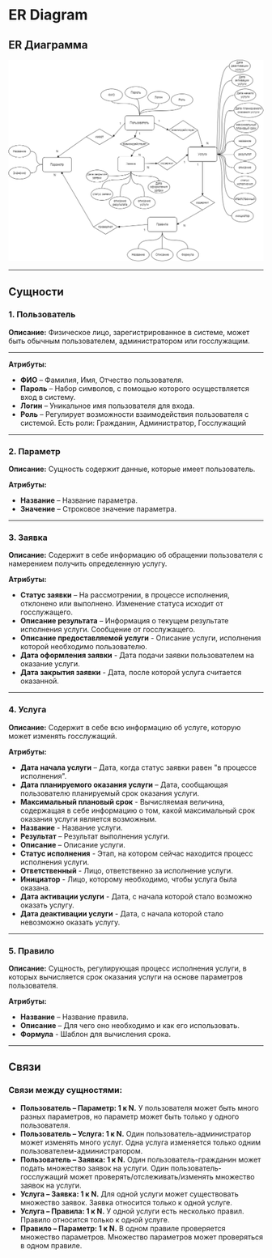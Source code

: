 # ER Diagram
## **ER Диаграмма**

![](https://github.com/IliaKataev/KataevZvedenuk/blob/53cfe2a7f913c0b68ae1e1aa60f6dbc5e5ffacd7/erd%20diargam/erd.png)

---

## **Сущности**

### **1. Пользователь**

**Описание:** Физическое лицо, зарегистрированное в системе, может быть обычным пользователем, администратором или госслужащим.

---

**Атрибуты:**

- **ФИО** – Фамилия, Имя, Отчество пользователя.
- **Пароль** – Набор символов, с помощью которого осуществляется вход в систему.
- **Логин** – Уникальное имя пользователя для входа.
- **Роль** – Регулирует возможности взаимодействия пользователя с системой. Есть роли: Гражданин, Администратор, Госслужащий

---

### **2. Параметр**

**Описание:** Сущность содержит данные, которые имеет пользователь.

**Атрибуты:**

- **Название** – Название параметра.
- **Значение** – Строковое значение параметра.

---

### **3. Заявка**

**Описание:** Содержит в себе информацию об обращении пользователя с намерением получить определенную услугу. 

**Атрибуты:**

- **Статус заявки** – На рассмотрении, в процессе исполнения, отклонено или выполнено. Изменение статуса исходит от госслужащего.
- **Описание результата** – Информация о текущем результате исполнения услуги. Сообщение от госслужащего.
- **Описание предоставляемой услуги** - Описание услуги, исполнения которой необходимо пользователю.
- **Дата оформления заявки** - Дата подачи заявки пользователем на оказание услуги.
- **Дата закрытия заявки** - Дата, после которой услуга считается оказанной.

---

### **4. Услуга**

**Описание:** Содержит в себе всю информацию об услуге, которую может изменять госслужащий.

**Атрибуты:**

- **Дата начала услуги** – Дата, когда статус заявки равен "в процессе исполнения".
- **Дата планируемого оказания услуги** – Дата, сообщающая пользователю планируемый срок оказания услуги.
- **Максимальный плановый срок** - Вычисляемая величина, содержащая в себе информацию о том, какой максимальный срок оказания услуги является возможным.
- **Название** - Название услуги.
- **Результат** – Результат выполнения услуги.
- **Описание** – Описание услуги.
- **Статус исполнения** - Этап, на котором сейчас находится процесс исполнения услуги.
- **Ответственный** - Лицо, ответственно за исполнение услуги.
- **Инициатор** - Лицо, которому необходимо, чтобы услуга была оказана.
- **Дата активации услуги** - Дата, с начала которой стало возможно оказать услугу.
- **Дата деактивации услуги** - Дата, с начала которой стало невозможно оказать услугу.

---

### **5. Правило**

**Описание:** Сущность, регулирующая процесс исполнения услуги, в которых вычисляется срок оказания услуги на основе параметров пользователя.

**Атрибуты:**

- **Название** – Название правила.
- **Описание** – Для чего оно необходимо и как его использовать.
- **Формула** - Шаблон для вычисления срока.

---

## **Связи**

### **Cвязи между сущностями:**
- **Пользователь – Параметр: 1 к N.** У пользователя может быть много разных параметров, но параметр может быть только у одного пользователя.
- **Пользователь – Услуга: 1 к N.** Один пользователь-администратор может изменять много услуг. Одна услуга изменяется только одним пользователем-администратором.
- **Пользователь – Заявка: 1 к N.** Один пользователь-гражданин может подать множество заявок на услуги. Один пользователь-госслужащий может проверять/отслеживать/изменять множество заявок на услуги.
- **Услуга – Заявка: 1 к N.** Для одной услуги может существовать множество заявок. Заявка относится только к одной услуге.
- **Услуга – Правила: 1 к N.** У одной услуги есть несколько правил. Правило относится только к одной услуге.
- **Правило – Параметр: 1 к N.** В одном правиле проверяется множество параметров. Множество параметров может проверяться в одном правиле.
